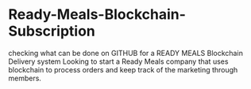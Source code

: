 # Ready-Meals-Blockchain-Subscription
checking what can be done on GITHUB for a READY MEALS Blockchain Delivery system
Looking to start a Ready Meals company that uses blockchain to process orders and keep track of the marketing through members. 
